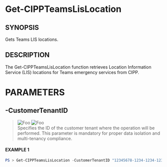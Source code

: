 # Get-CIPPTeamsLisLocation
## SYNOPSIS
Gets Teams LIS locations.
## DESCRIPTION
The Get-CIPPTeamsLisLocation function retrieves Location Information Service (LIS) locations for Teams emergency services from CIPP.
# PARAMETERS

## **-CustomerTenantID**
> ![Foo](https://img.shields.io/badge/Type-String-Blue?) ![Foo](https://img.shields.io/badge/Mandatory-TRUE-Red?) \
Specifies the ID of the customer tenant where the operation will be performed. This parameter is mandatory for proper data isolation and multi-tenancy compliance.

 #### EXAMPLE 1
```powershell
PS > Get-CIPPTeamsLisLocation -CustomerTenantID "12345678-1234-1234-1234-1234567890AB"
```

